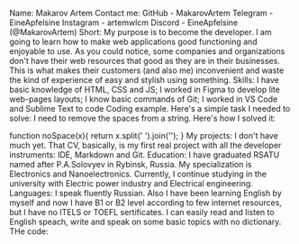 Name:
Makarov Artem
Contact me:
GitHub - MakarovArtem
Telegram - EineApfelsine
Instagram - artemwlcm
Discord - EineApfelsine (@MakarovArtem)
Short:
My purpose is to become the developer. I am going to learn how to make web applications good functioning and enjoyable to use. As you could notice, some companies and organizations don't have their web resources that good as they are in their businesses. This is what makes their customers (and also me) inconvenient and waste the kind of experience of easy and stylish using something.
Skills:
I have basic knowledge of HTML, CSS and JS; I worked in Figma to develop lite web-pages layouts; I know basic commands of Git; I worked in VS Code and Sublime Text to code
Coding example. Here's a simple task I needed to solve: I need to remove the spaces from a string. Here's how I solved it:

function noSpace(x){
  return x.split(' ').join('');
}
My projects:
I don't have much yet. That CV, basically, is my first real project with all the developer instruments: IDE, Markdown and Git.
Education:
I have graduated RSATU named after P.A.Solovyev in Rybinsk, Russia. My specialization is Electronics and Nanoelectronics. Currently, I continue studying in the university with Electric power industry and Electrical engineering.
Languages:
I speak fluently Russian. Also I have been learning English by myself and now I have B1 or B2 level according to few internet resources, but I have no ITELS or TOEFL sertificates. I can easily read and listen to English speach, write and speak on some basic topics with no dictionary. 
THe code:
